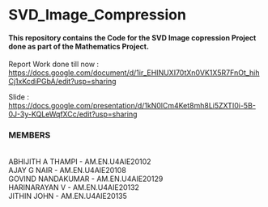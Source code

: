# SVD_Image_Compression

#### This repository contains the Code for the SVD Image copression Project done as part of the Mathematics Project.

Report Work done till now : https://docs.google.com/document/d/1ir_EHINUXI70tXn0VK1X5R7FnOt_hihCj1xKcdiPGbA/edit?usp=sharing

Slide : https://docs.google.com/presentation/d/1kN0lCm4Ket8mh8Li5ZXTI0i-5B-0J-3y-KQLeWqfXCc/edit?usp=sharing

### MEMBERS

<br>ABHIJITH A THAMPI - AM.EN.U4AIE20102<br>
AJAY G NAIR - AM.EN.U4AIE20108<br>
GOVIND NANDAKUMAR - AM.EN.U4AIE20129<br>
HARINARAYAN V - AM.EN.U4AIE20132<br>
JITHIN JOHN - AM.EN.U4AIE20135<br>
